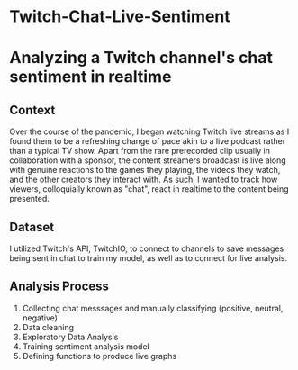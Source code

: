 # Twitch-Chat-Live-Sentiment
Analyzing a Twitch channel's chat sentiment in realtime 
======
## Context
Over the course of the pandemic, I began watching Twitch live streams as I found them to be a refreshing change of pace akin to a live podcast rather than a typical TV show. Apart from the rare prerecorded clip usually in collaboration with a sponsor, the content streamers broadcast is live along with genuine reactions to the games they playing, the videos they watch, and the other creators they interact with. As such, I wanted to track how viewers, colloquially known as "chat", react in realtime to the content being presented. 

## Dataset
I utilized Twitch's API, TwitchIO, to connect to channels to save messages being sent in chat to train my model, as well as to connect for live analysis. 

## Analysis Process
1. Collecting chat messsages and manually classifying (positive, neutral, negative)
2. Data cleaning
3. Exploratory Data Analysis
4. Training sentiment analysis model 
5. Defining functions to produce live graphs 
